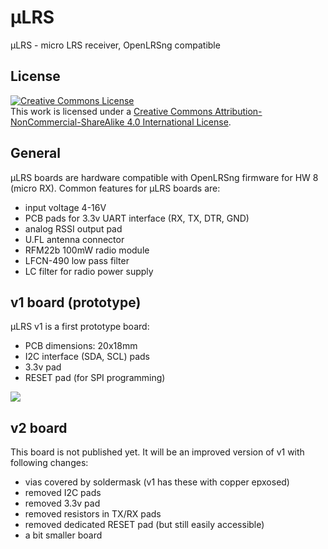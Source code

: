 # μLRS
μLRS - micro LRS receiver, OpenLRSng compatible

## License
<a rel="license" href="http://creativecommons.org/licenses/by-nc-sa/4.0/"><img alt="Creative Commons License" style="border-width:0" src="https://i.creativecommons.org/l/by-nc-sa/4.0/88x31.png" /></a><br />This work is licensed under a <a rel="license" href="http://creativecommons.org/licenses/by-nc-sa/4.0/">Creative Commons Attribution-NonCommercial-ShareAlike 4.0 International License</a>.


## General
μLRS boards are hardware compatible with OpenLRSng firmware for HW 8 (micro RX). Common features for μLRS boards are:
* input voltage 4-16V
* PCB pads for 3.3v UART interface (RX, TX, DTR, GND)
* analog RSSI output pad
* U.FL antenna connector
* RFM22b 100mW radio module
* LFCN-490 low pass filter
* LC filter for radio power supply

## v1 board (prototype)
μLRS v1 is a first prototype board:
* PCB dimensions: 20x18mm
* I2C interface (SDA, SCL) pads
* 3.3v pad
* RESET pad (for SPI programming)
<img src="http://i.imgur.com/7CtICCr.png" style="border-width: 0"/>


## v2 board
This board is not published yet. It will be an improved version of v1 with following changes:
* vias covered by soldermask (v1 has these with copper epxosed)
* removed I2C pads
* removed 3.3v pad
* removed resistors in TX/RX pads
* removed dedicated RESET pad (but still easily accessible)
* a bit smaller board
